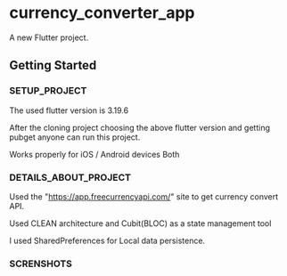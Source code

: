 # currency_converter_app

A new Flutter project.

## Getting Started


### SETUP_PROJECT

The used flutter version is 3.19.6

After the cloning project choosing the above flutter version and getting pubget anyone can run this project.

Works properly for iOS / Android devices Both


### DETAILS_ABOUT_PROJECT

Used the "https://app.freecurrencyapi.com/" site to get currency convert API.

Used CLEAN architecture and Cubit(BLOC) as a state management tool

I used SharedPreferences for Local data persistence.


### SCRENSHOTS

